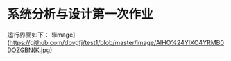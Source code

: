 # 系统分析与设计第一次作业
运行界面如下：
![image](https://github.com/dbvgfj/test1/blob/master/image/AIHO%24YIXO4YRMB0DOZGBN(K.jpg)
